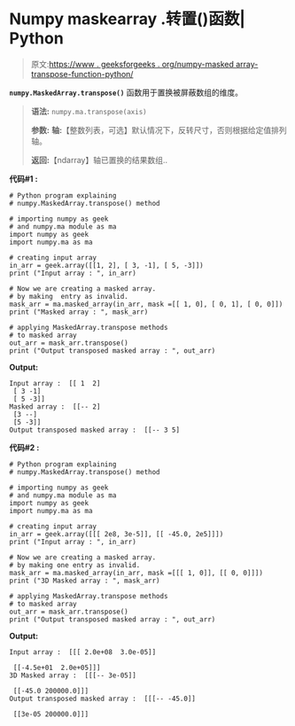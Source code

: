 # Numpy maskearray .转置()函数| Python

> 原文:[https://www . geeksforgeeks . org/numpy-masked array-transpose-function-python/](https://www.geeksforgeeks.org/numpy-maskedarray-transpose-function-python/)

**`numpy.MaskedArray.transpose()`** 函数用于置换被屏蔽数组的维度。

> **语法:** `numpy.ma.transpose(axis)`
> 
> **参数:**
> **轴:**【整数列表，可选】默认情况下，反转尺寸，否则根据给定值排列轴。
> 
> **返回:**【ndarray】轴已置换的结果数组..

**代码#1 :**

```
# Python program explaining
# numpy.MaskedArray.transpose() method 

# importing numpy as geek  
# and numpy.ma module as ma 
import numpy as geek 
import numpy.ma as ma 

# creating input array  
in_arr = geek.array([[1, 2], [ 3, -1], [ 5, -3]])
print ("Input array : ", in_arr) 

# Now we are creating a masked array. 
# by making  entry as invalid.  
mask_arr = ma.masked_array(in_arr, mask =[[ 1, 0], [ 0, 1], [ 0, 0]]) 
print ("Masked array : ", mask_arr) 

# applying MaskedArray.transpose methods 
# to masked array 
out_arr = mask_arr.transpose() 
print ("Output transposed masked array : ", out_arr) 
```

**Output:**

```
Input array :  [[ 1  2]
 [ 3 -1]
 [ 5 -3]]
Masked array :  [[-- 2]
 [3 --]
 [5 -3]]
Output transposed masked array :  [[-- 3 5]

```

**代码#2 :**

```
# Python program explaining
# numpy.MaskedArray.transpose() method 

# importing numpy as geek  
# and numpy.ma module as ma 
import numpy as geek 
import numpy.ma as ma 

# creating input array 
in_arr = geek.array([[[ 2e8, 3e-5]], [[ -45.0, 2e5]]])
print ("Input array : ", in_arr)

# Now we are creating a masked array. 
# by making one entry as invalid.  
mask_arr = ma.masked_array(in_arr, mask =[[[ 1, 0]], [[ 0, 0]]]) 
print ("3D Masked array : ", mask_arr) 

# applying MaskedArray.transpose methods 
# to masked array
out_arr = mask_arr.transpose() 
print ("Output transposed masked array : ", out_arr)
```

**Output:**

```
Input array :  [[[ 2.0e+08  3.0e-05]]

 [[-4.5e+01  2.0e+05]]]
3D Masked array :  [[[-- 3e-05]]

 [[-45.0 200000.0]]]
Output transposed masked array :  [[[-- -45.0]]

 [[3e-05 200000.0]]]

```